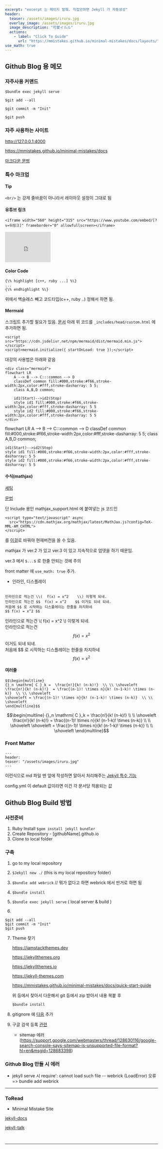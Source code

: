 ```yaml
---
excerpt: "excerpt 는 페이지 발췌. 직접안하면 Jekyll 가 자동생성"
header:
  teaser: /assets/images/iruru.jpg
  overlay_image: /assets/images/iruru.jpg
  image_description: "可愛イルル"
  actions:
    - label: "Click To Guide"
      url: "https://mmistakes.github.io/minimal-mistakes/docs/layouts/"
use_math: true  
---
```

## Github Blog 용 메모

### 자주사용 커맨드

```$bundle exec jekyll serve```

```$git add --all``` 

```$git commit -m "Init"``` 

```$git push```

### 자주 사용하는 사이트

<http://127.0.0.1:4000>

<https://mmistakes.github.io/minimal-mistakes/docs>

[마크다운 문법](https://theorydb.github.io/envops/2019/05/22/envops-blog-how-to-use-md/)



### 특수 마크업 


#### Tip

```<br/>``` 는 강제 줄바꿈이 아니라서 레이아웃 설정이 그대로 됨

#### 유튜브 링크

```<iframe width="560" height="315" src="https://www.youtube.com/embed/[?v=뒤링크]" frameborder="0" allowfullscreen></iframe> ```
<iframe width="150" height="100" src="https://www.youtube.com/embed/k1oo7wbf7z8" frameborder="0" allowfullscreen></iframe>

#### Color Code

```
{\% highlight [c++, ruby ...] %\}
...
{\% endhighlight %\}
```
위에서 백슬래스 빼고 코드타입(c++, ruby ..) 정해서 하면 됨.


#### Mermaid

스크립트 추가할 필요가 있음. [문서](https://mermaid-js.github.io/mermaid/#/n00b-gettingStarted)
아래 위 코드를 ```_includes/head/custom.html``` 에 추가하면 됨.

```
<script src="https://cdn.jsdelivr.net/npm/mermaid/dist/mermaid.min.js"></script>
<script>mermaid.initialize({ startOnLoad: true });</script>
```

대강의 사용법은 아래와 같음

<!--먼저 노드가 있고 클래스 정의가 아래-->
```
<div class="mermaid">
flowchart LR
    A --> B --> C:::common --> D 
    classDef common fill:#000,stroke:#f66,stroke-width:2px,color:#fff,stroke-dasharray: 5 5;
    class A,B,D common;

    id1(Start)-->id2(Stop)
    style id1 fill:#000,stroke:#f66,stroke-width:2px,color:#fff,stroke-dasharray: 5 5
    style id2 fill:#000,stroke:#f66,stroke-width:2px,color:#fff,stroke-dasharray: 5 5
</div>
```

<div class="mermaid">
flowchart LR
    A --> B --> C:::common --> D 
    classDef common fill:#000,stroke:#f66,stroke-width:2px,color:#fff,stroke-dasharray: 5 5;
    class A,B,D common;

    id1(Start)-->id2(Stop)
    style id1 fill:#000,stroke:#f66,stroke-width:2px,color:#fff,stroke-dasharray: 5 5
    style id2 fill:#000,stroke:#f66,stroke-width:2px,color:#fff,stroke-dasharray: 5 5
</div>



#### 수식(mathjax)

[세팅](https://mkkim85.github.io/blog-apply-mathjax-to-jekyll-and-github-pages/)

[문법](https://ghdic.github.io/math/default/mathjax-%EB%AC%B8%EB%B2%95/)

단 Include 용인 mathjax_support.html 에 붙여넣는 js 코드인
```
<script type="text/javascript" async
  src="https://cdn.mathjax.org/mathjax/latest/MathJax.js?config=TeX-MML-AM_CHTML">
</script>
```
를 [이걸](https://www.mathjax.org/#gettingstarted)로 바꿔야 현재버전을 쓸 수 있음.

mathjax 가 ver.2 가 있고 ver.3 이 있고 지속적으로 업뎃을 하기 때문임.

ver.3 에서 ```$...$``` 로 한줄 안되는 것에 주의

front matter 에 ```use_math: true``` 추가.

+ 인라인, 디스플레이
<br/><br/>
```
인라인으로 적는건 \\(  f(x) = x^2    \\) 이렇게 되네.
인라인으로 적는건 $$  f(x) = x^2    $$ 이거도 되네 되네.
처음에 $$ 로 시작하는 디스플레이는 한줄을 차지하네
$$ f(x) = x^2 $$
```
인라인으로 적는건 \\(  f(x) = x^2    \\) 이렇게 되네.<br/>
인라인으로 적는건 $$  f(x) = x^2    $$ 이거도 되네 되네.<br/>
처음에 \$\$ 로 시작하는 디스플레이는 한줄을 차지하네<br/>
$$ f(x) = x^2 $$


#### 여러줄

```
$$\begin{multline} 
{}_n \mathrm{ C }_k =  \frac{n!}{k! (n-k)!}  \\ \\ \shoveleft
\frac{n!}{k! (n-k)!}  = \frac{(n-1)! \times n}{k! (n-1-k)! \times (n-k)}  \\ \\ \shoveleft
\shoveleft = \frac{(n-1)! \times n}{k! (n-1-k)! \times (n-k)}  \\ \\ \shoveleft
\end{multline}$$
```
$$\begin{multline} 
{}_n \mathrm{ C }_k =  \frac{n!}{k! (n-k)!}  \\ \\ \shoveleft
\frac{n!}{k! (n-k)!}  = \frac{(n-1)! \times n}{k! (n-1-k)! \times (n-k)}  \\ \\ \shoveleft
\shoveleft = \frac{(n-1)! \times n}{k! (n-1-k)! \times (n-k)}  \\ \\ \shoveleft
\end{multline}$$



### Front Matter

```
---
header:
teaser: "/assets/images/iruru.jpg"
---
```

이런식으로 md 파일 맨 앞에 작성하면 알아서 처리해주는 [Jekyll 특수 기능](https://jekyllrb.com/docs/front-matter/)

config.yml 이 default 값이라면 이건 각 문서당 적용되는 값



## Github Blog Build 방법

### 사전준비

1. Ruby Install
   ```$gem install jekyll bundler```
2. Create Repository - [githubName].github.io
3. Clone to local folder

### 구축
1. go to my local repository 

2. ```$Jekyll new ./``` (this is my local repository folder)

3. ```$bundle add webrick```  // 뭐가 없다고 하면 webrick 에서 딴거로 하면 됨
   
4. ```$bundle install```

5. ```$bundle exec jekyll serve```  ( local server & build )

6. 
```
$git add --all 
$git commit -m "Init" 
$git push
```
7. Theme 찾기

   <https://jamstackthemes.dev>
   
   <https://jekyllthemes.org>
   
   <https://jekyllthemes.io>
   
   <https://jekyll-themes.com>
   
   <https://mmistakes.github.io/minimal-mistakes/docs/quick-start-guide>
   
   위 등에서 찾아서 다운해서 git 등에서 zip 받아서 내용 복붙 후
   
   ```$bundle install```
   
8. gitignore 에 [다음](https://gist.github.com/bradonomics/cf5984b6799da7fdfafd) 추가

9. 구글 검색 등록 [관련](https://velog.io/@eona1301/Github-Blog-%EA%B2%80%EC%83%89%EC%B0%BD-%EB%85%B8%EC%B6%9C%EC%8B%9C%ED%82%A4%EA%B8%B0)
	+ sitemap 에러 (https://support.google.com/webmasters/thread/128630116/google-search-console-says-sitemap-is-unsupported-file-format?hl=en&msgid=128683398)

### Github Blog 만들 시 에러

+ jekyll serve 시 require': cannot load such file -- webrick (LoadError) 오류
  => bundle add webrick

---

### ToRead

+ Minimal Mistake Site

[jekyll-docs](https://jekyllrb.com/docs/home)

[jekyll-talk](https://talk.jekyllrb.com/)


<br/>

---
